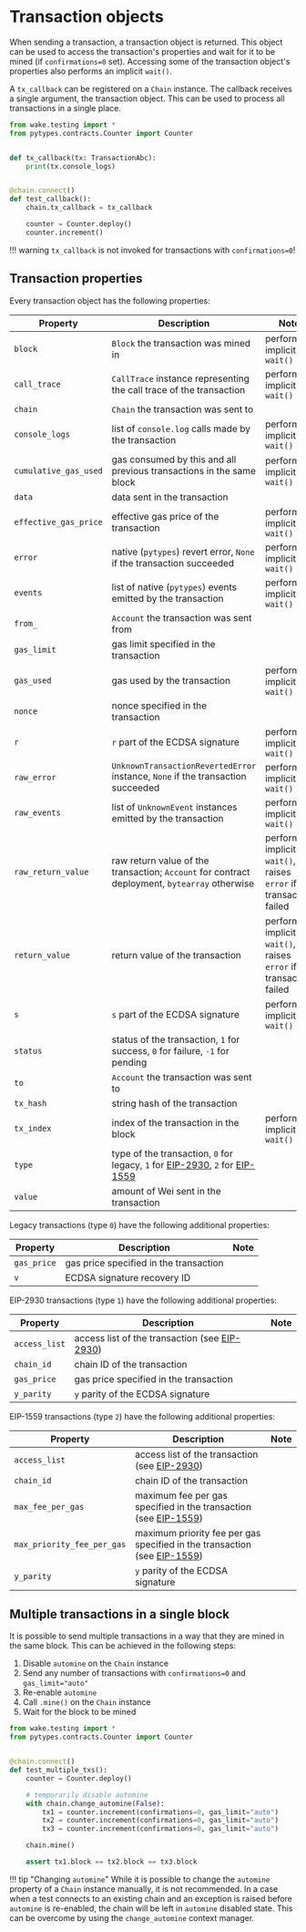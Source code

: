 # Transaction objects

When sending a transaction, a transaction object is returned. This object can be used to access
the transaction's properties and wait for it to be mined (if `confirmations=0` set).
Accessing some of the transaction object's properties also performs an implicit `wait()`.

A `tx_callback` can be registered on a `Chain` instance. The callback receives a single argument,
the transaction object. This can be used to process all transactions in a single place.

```python
from wake.testing import *
from pytypes.contracts.Counter import Counter


def tx_callback(tx: TransactionAbc):
    print(tx.console_logs)


@chain.connect()
def test_callback():
    chain.tx_callback = tx_callback

    counter = Counter.deploy()
    counter.increment()
```

!!! warning
    `tx_callback` is not invoked for transactions with `confirmations=0`!

## Transaction properties

Every transaction object has the following properties:

| Property                           | Description                                                                                                                                                       | Note                                                                 |
|------------------------------------|-------------------------------------------------------------------------------------------------------------------------------------------------------------------|----------------------------------------------------------------------|
| `block`                            | `Block` the transaction was mined in                                                                                                                              | performs implicit `wait()`                                           |
| `call_trace`                       | `CallTrace` instance representing the call trace of the transaction                                                                                               | performs implicit `wait()`                                           |
| `chain`                            | `Chain` the transaction was sent to                                                                                                                               |                                                                      |
| `console_logs`                     | list of `console.log` calls made by the transaction                                                                                                               | performs implicit `wait()`                                           |
| <nobr>`cumulative_gas_used`</nobr> | gas consumed by this and all previous transactions in the same block                                                                                              | performs implicit `wait()`                                           |
| `data`                             | data sent in the transaction                                                                                                                                      |                                                                      |
| `effective_gas_price`              | effective gas price of the transaction                                                                                                                            | performs implicit `wait()`                                           |
| `error`                            | native (`pytypes`) revert error, `None` if the transaction succeeded                                                                                              | performs implicit `wait()`                                           |
| `events`                           | list of native (`pytypes`) events emitted by the transaction                                                                                                      | performs implicit `wait()`                                           |
| `from_`                            | `Account` the transaction was sent from                                                                                                                           |                                                                      |
| `gas_limit`                        | gas limit specified in the transaction                                                                                                                            |                                                                      |
| `gas_used`                         | gas used by the transaction                                                                                                                                       | performs implicit `wait()`                                           |
| `nonce`                            | nonce specified in the transaction                                                                                                                                |                                                                      |
| `r`                                | `r` part of the ECDSA signature                                                                                                                                   | performs implicit `wait()`                                           |
| `raw_error`                        | `UnknownTransactionRevertedError` instance, `None` if the transaction succeeded                                                                                   | performs implicit `wait()`                                           |
| `raw_events`                       | list of `UnknownEvent` instances emitted by the transaction                                                                                                       | performs implicit `wait()`                                           |
| `raw_return_value`                 | raw return value of the transaction; `Account` for contract deployment, `bytearray` otherwise                                                                     | performs implicit `wait()`, raises `error` if the transaction failed |
| `return_value`                     | return value of the transaction                                                                                                                                   | performs implicit `wait()`, raises `error` if the transaction failed |
| `s`                                | `s` part of the ECDSA signature                                                                                                                                   | performs implicit `wait()`                                           |
| `status`                           | status of the transaction, `1` for success, `0` for failure, `-1` for pending                                                                                     |                                                                      |
| `to`                               | `Account` the transaction was sent to                                                                                                                             |                                                                      |
| `tx_hash`                          | string hash of the transaction                                                                                                                                    |                                                                      |
| `tx_index`                         | index of the transaction in the block                                                                                                                             | performs implicit `wait()`                                           |
| `type`                             | type of the transaction, `0` for legacy, `1` for [EIP-2930](https://eips.ethereum.org/EIPS/eip-2930), `2` for [EIP-1559](https://eips.ethereum.org/EIPS/eip-1559) |                                                                      |
| `value`                            | amount of Wei sent in the transaction                                                                                                                             |                                                                      |

Legacy transactions (type `0`) have the following additional properties:

| Property              | Description                            | Note                       |
|-----------------------|----------------------------------------|----------------------------|
| `gas_price`           | gas price specified in the transaction |                            |
| `v`                   | ECDSA signature recovery ID            |                            |

EIP-2930 transactions (type `1`) have the following additional properties:

| Property                   | Description                                                                              | Note |
|----------------------------|------------------------------------------------------------------------------------------|------|
| <nobr>`access_list`</nobr> | access list of the transaction (see [EIP-2930](https://eips.ethereum.org/EIPS/eip-2930)) |      |
| `chain_id`                 | chain ID of the transaction                                                              |      |
| `gas_price`                | gas price specified in the transaction                                                   |      |
| `y_parity`                 | `y` parity of the ECDSA signature                                                        |      |

EIP-1559 transactions (type `2`) have the following additional properties:

| Property                                | Description                                                                                                         | Note |
|-----------------------------------------|---------------------------------------------------------------------------------------------------------------------|------|
| `access_list`                           | access list of the transaction (see [EIP-2930](https://eips.ethereum.org/EIPS/eip-2930))                            |      |
| `chain_id`                              | chain ID of the transaction                                                                                         |      |
| `max_fee_per_gas`                       | maximum fee per gas specified in the transaction (see [EIP-1559](https://eips.ethereum.org/EIPS/eip-1559))          |      |
| <nobr>`max_priority_fee_per_gas`</nobr> | maximum priority fee per gas specified in the transaction (see [EIP-1559](https://eips.ethereum.org/EIPS/eip-1559)) |      |
| `y_parity`                              | `y` parity of the ECDSA signature                                                                                   |      |

## Multiple transactions in a single block

It is possible to send multiple transactions in a way that they are mined in the same block. This
can be achieved in the following steps:

1. Disable `automine` on the `Chain` instance
2. Send any number of transactions with `confirmations=0` and `gas_limit="auto"`
3. Re-enable `automine`
4. Call `.mine()` on the `Chain` instance
5. Wait for the block to be mined

```python
from wake.testing import *
from pytypes.contracts.Counter import Counter


@chain.connect()
def test_multiple_txs():
    counter = Counter.deploy()

    # temporarily disable automine
    with chain.change_automine(False):
        tx1 = counter.increment(confirmations=0, gas_limit="auto")
        tx2 = counter.increment(confirmations=0, gas_limit="auto")
        tx3 = counter.increment(confirmations=0, gas_limit="auto")

    chain.mine()

    assert tx1.block == tx2.block == tx3.block
```

!!! tip "Changing `automine`"
    While it is possible to change the `automine` property of a `Chain` instance manually, it is not recommended.
    In a case when a test connects to an existing chain and an exception is raised before `automine` is re-enabled,
    the chain will be left in `automine` disabled state. This can be overcome by using the `change_automine` context
    manager.